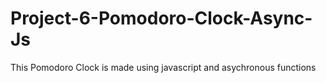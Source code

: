# Project-6-Pomodoro-Clock-Async-Js
This Pomodoro Clock is made using javascript and asychronous functions
